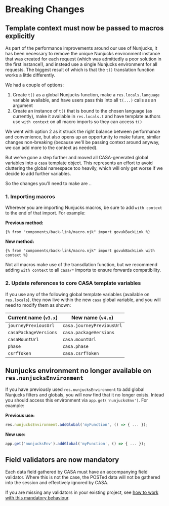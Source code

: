 # Breaking Changes

## Template context must now be passed to macros explicitly

As part of the performance improvements around our use of Nunjucks, it has been necessary to remove the unique Nunjucks environment instance that was created for each request (which was admittedly a poor solution in the first instance!), and instead use a single Nunjucks environment for all requests. The biggest result of which is that the `t()` translation function works a little differently.

We had a couple of options:

1. Create `t()` as a global Nunjucks function, make a `res.locals.language` variable available, and have users pass this into all `t(...)` calls as an argument
2. Create an instance of `t()` that is bound to the chosen language (as currently), make it available in `res.locals.t` and have template authors use `with context` on all macro imports so they can access `t()`

We went with option 2 as it struck the right balance between performance and convenience, but also opens up an opportunity to make future, similar changes non-breaking (because we'll be passing context around anyway, we can add more to the context as needed).

But we've gone a step further and moved all CASA-generated global variables into a `casa` template object. This represents an effort to avoid cluttering the global namespace too heavily, which will only get worse if we decide to add further variables.

So the changes you'll need to make are ..

### 1. Importing macros

Wherever you are importing Nunjucks macros, be sure to add `with context` to the end of that import. For example:

**Previous method:**
```nunjucks
{% from "components/back-link/macro.njk" import govukBackLink %}
```

**New method:**
```nunjucks
{% from "components/back-link/macro.njk" import govukBackLink with context %}
```

Not all macros make use of the transdlation function, but we recommend adding `with context` to all `casa/*` imports to ensure forwards compatibility.

### 2. Update references to core CASA template variables

If you use any of the following global template variables (available on `res.locals`), they now live within the new `casa` global variable, and you will need to modify them as shown:

| Current name (`v3.x`) | New name (`v4.x`)         |
|-----------------------|---------------------------|
| `journeyPreviousUrl`  | `casa.journeyPreviousUrl` |
| `casaPackageVersions` | `casa.packageVersions`    |
| `casaMountUrl`        | `casa.mountUrl`           |
| `phase`               | `casa.phase`              |
| `csrfToken`           | `casa.csrfToken`          |


## Nunjucks environment no longer available on `res.nunjucksEnvironment`

If you have previously used `res.nunjucksEnvironment` to add global Nunjucks filters and globals, you will now find that it no longer exists. Intead you should access this environment via `app.get('nunjucksEnv')`. For example:

**Previous use:**
```javascript
res.nunjucksEnvironment.addGlobal('myFunction', () => { ... });
```

**New use:**
```javascript
app.get('nunjucksEnv').addGlobal('myFunction', () => { ... });
```

## Field validators are now mandatory

Each data field gathered by CASA must have an accompanying field validator. Where this is not the case, the POSTed data will not be gathered into the session and effectively ignored by CASA.

If you are missing any validators in your existing project, see [how to work with this mandatory behaviour](field-validation.md#defining-fields-to-be-gathered).

